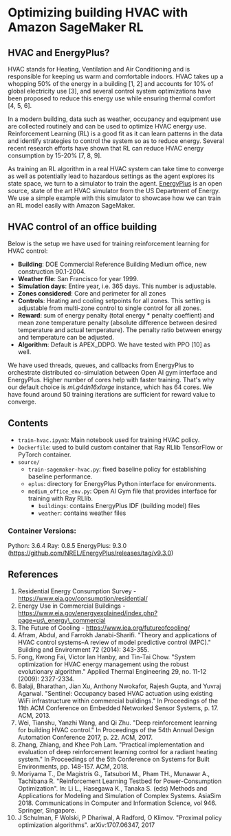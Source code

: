 # Optimizing building HVAC with Amazon SageMaker RL

## HVAC and EnergyPlus?

HVAC stands for Heating, Ventilation and Air Conditioning and is responsible for keeping us warm and comfortable indoors. HVAC takes up a whopping 50% of the energy in a building [1, 2] and accounts for 10% of global electricity use [3], and several control system optimizations have been proposed to reduce this energy use while ensuring thermal comfort [4, 5, 6].

In a modern building, data such as weather, occupancy and equipment use are collected routinely and can be used to optimize HVAC energy use. Reinforcement Learning (RL) is a good fit as it can learn patterns in the data and identify strategies to control the system so as to reduce energy. Several recent research efforts have shown that RL can reduce HVAC energy consumption by 15-20% [7, 8, 9].

As training an RL algorithm in a real HVAC system can take time to converge as well as potentially lead to hazardous settings as the agent explores its state space, we turn to a simulator to train the agent. [EnergyPlus](https://energyplus.net/) is an open source, state of the art HVAC simulator from the US Department of Energy. We use a simple example with this simulator to showcase how we can train an RL model easily with Amazon SageMaker.

## HVAC control of an office building

Below is the setup we have used for training reinforcement learning for HVAC control:
* **Building**: DOE Commercial Reference Building Medium office, new construction 90.1-2004.
* **Weather file**: San Francisco for year 1999.
* **Simulation days**: Entire year, i.e. 365 days. This number is adjustable.
* **Zones considered**: Core and perimeter for all zones
* **Controls**: Heating and cooling setpoints for all zones. This setting is adjustable from multi-zone control to single control for all zones.
* **Reward**: sum of energy penalty (total energy * penalty coeffient) and mean zone temperature penalty (absolute difference between desired temperature and actual temperature). The penalty ratio between energy and temperature can be adjusted.
* **Algorithm**: Default is APEX_DDPG. We have tested with PPO [10] as well.

We have used threads, queues, and callbacks from EnergyPlus to orchestrate distributed co-simulation between Open AI gym interface and EnergyPlus. Higher number of cores help with faster training. That's why our default choice is *ml.g4dn16xlarge* instance, which has 64 cores. We have found around 50 training iterations are sufficient for reward value to converge.

## Contents

* `train-hvac.ipynb`: Main notebook used for training HVAC policy.
* `Dockerfile`: used to build custom container that Ray RLlib TensorFlow or PyTorch container.
* `source/`  
  * `train-sagemaker-hvac.py`: fixed baseline policy for establishing baseline performance.
  * `eplus`: directory for EnergyPlus Python interface for environments.
  * `medium_office_env.py`: Open AI Gym file that provides interface for training with Ray RLlib.
    * `buildings`: contains EnergyPlus IDF (building model) files
    * `weather`: contains weather files

### Container Versions:

Python: 3.6.4
Ray: 0.8.5
EnergyPlus: 9.3.0 (https://github.com/NREL/EnergyPlus/releases/tag/v9.3.0)

## References

1. Residential Energy Consumption Survey - https://www.eia.gov/consumption/residential/
2. Energy Use in Commercial Buildings - https://www.eia.gov/energyexplained/index.php?page=us\_energy\_commercial  
3. The Future of Cooling - https://www.iea.org/futureofcooling/ 
4. Afram, Abdul, and Farrokh Janabi-Sharifi. "Theory and applications of HVAC control systems–A review of model predictive control (MPC)." Building and Environment 72 (2014): 343-355.
5. Fong, Kwong Fai, Victor Ian Hanby, and Tin-Tai Chow. "System optimization for HVAC energy management using the robust evolutionary algorithm." Applied Thermal Engineering 29, no. 11-12 (2009): 2327-2334.
6. Balaji, Bharathan, Jian Xu, Anthony Nwokafor, Rajesh Gupta, and Yuvraj Agarwal. "Sentinel: Occupancy based HVAC actuation using existing WiFi infrastructure within commercial buildings." In Proceedings of the 11th ACM Conference on Embedded Networked Sensor Systems, p. 17. ACM, 2013.
7. Wei, Tianshu, Yanzhi Wang, and Qi Zhu. "Deep reinforcement learning for building HVAC control." In Proceedings of the 54th Annual Design Automation Conference 2017, p. 22. ACM, 2017.
8. Zhang, Zhiang, and Khee Poh Lam. "Practical implementation and evaluation of deep reinforcement learning control for a radiant heating system." In Proceedings of the 5th Conference on Systems for Built Environments, pp. 148-157. ACM, 2018.
9. Moriyama T., De Magistris G., Tatsubori M., Pham TH., Munawar A., Tachibana R. "Reinforcement Learning Testbed for Power-Consumption Optimization". In: Li L., Hasegawa K., Tanaka S. (eds) Methods and Applications for Modeling and Simulation of Complex Systems. AsiaSim 2018. Communications in Computer and Information Science, vol 946. Springer, Singapore.
10. J Schulman, F Wolski, P Dhariwal, A Radford, O Klimov. "Proximal policy optimization algorithms". arXiv:1707.06347, 2017
